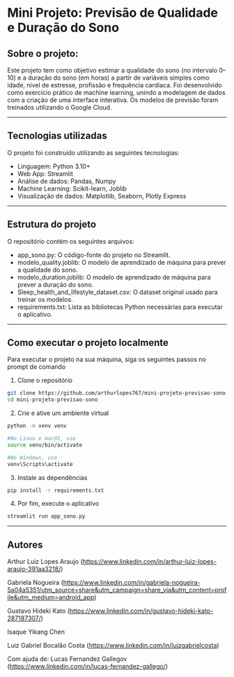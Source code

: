 # Mini Projeto: Previsão de Qualidade e Duração do Sono


## Sobre o projeto:
Este projeto tem como objetivo estimar a qualidade do sono (no intervalo 0–10) e a duração do sono (em horas) a partir de variáveis simples como idade, nível de estresse, profissão e frequência cardíaca. Foi desenvolvido como exercício prático de machine learning, unindo a modelagem de dados com a criação de uma interface interativa. Os modelos de previsão foram treinados utilizando o Google Cloud.

---

## Tecnologias utilizadas
O projeto foi construído utilizando as seguintes tecnologias:
- Linguagem: Python 3.10+
- Web App: Streamlit
- Análise de dados: Pandas, Numpy
- Machine Learning: Scikit-learn, Joblib
- Visualização de dados: Matplotlib, Seaborn, Plotly Express

---

## Estrutura do projeto
O repositório contém os seguintes arquivos:
- app_sono.py: O código-fonte do projeto no Streamlit.
- modelo_quality.joblib: O modelo de aprendizado de máquina para prever a qualidade do sono.
- modelo_duration.joblib: O modelo de aprendizado de máquina para prever a duração do sono.
- Sleep_health_and_lifestyle_dataset.csv: O dataset original usado para treinar os modelos.
- requirements.txt: Lista as bibliotecas Python necessárias para executar o aplicativo.

---

## Como executar o projeto localmente
Para executar o projeto na sua máquina, siga os seguintes passos no prompt de comando
1. Clone o repositório

```bash
git clone https://github.com/arthurlopes767/mini-projeto-previsao-sono.git
cd mini-projeto-previsao-sono
```

2. Crie e ative um ambiente virtual

```bash
python -m venv venv

#No Linux e macOS, use
source venv/bin/activate

#No Windows, use
venv\Scripts\activate
```

3. Instale as dependências

```bash
pip install -r requirements.txt
```

4. Por fim, execute o aplicativo

```bash
streamlit run app_sono.py
```

---

## Autores
 
Arthur Luiz Lopes Araujo (https://www.linkedin.com/in/arthur-luiz-lopes-araujo-391aa3218/)

Gabriela Nogueira (https://www.linkedin.com/in/gabriela-nogueira-5a04a5351/utm_source=share&utm_campaign=share_via&utm_content=profile&utm_medium=android_app)

Gustavo Hideki Kato (https://www.linkedin.com/in/gustavo-hideki-kato-287187307/)

Isaque Yikang Chen

Luiz Gabriel Bocalão Costa (https://www.linkedin.com/in/luizgabrielcosta)


Com ajuda de: Lucas Fernandez Gallegov (https://www.linkedin.com/in/lucas-fernandez-gallego/)






